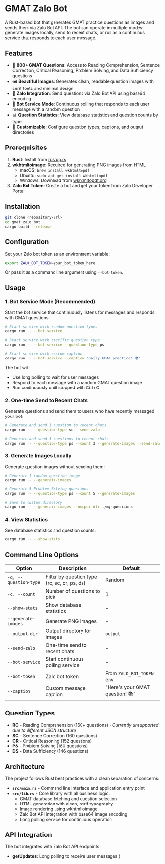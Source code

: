 # GMAT Zalo Bot

A Rust-based bot that generates GMAT practice questions as images and sends them via Zalo Bot API. The bot can operate in multiple modes: generate images locally, send to recent chats, or run as a continuous service that responds to each user message.

## Features

- 🎯 **800+ GMAT Questions**: Access to Reading Comprehension, Sentence Correction, Critical Reasoning, Problem Solving, and Data Sufficiency questions
- 🖼️ **Beautiful Images**: Generates clean, readable question images with serif fonts and minimal design
- 🤖 **Zalo Integration**: Send questions via Zalo Bot API using base64 encoding
- 🔄 **Bot Service Mode**: Continuous polling that responds to each user message with a random question
- 📊 **Question Statistics**: View database statistics and question counts by type
- 🎨 **Customizable**: Configure question types, captions, and output directories

## Prerequisites

1. **Rust**: Install from [rustup.rs](https://rustup.rs/)
2. **wkhtmltoimage**: Required for generating PNG images from HTML
   - macOS: `brew install wkhtmltopdf`
   - Ubuntu: `sudo apt-get install wkhtmltopdf`
   - Windows: Download from [wkhtmltopdf.org](https://wkhtmltopdf.org/downloads.html)
3. **Zalo Bot Token**: Create a bot and get your token from Zalo Developer Portal

## Installation

```bash
git clone <repository-url>
cd gmat_zalo_bot
cargo build --release
```

## Configuration

Set your Zalo bot token as an environment variable:

```bash
export ZALO_BOT_TOKEN=your_bot_token_here
```

Or pass it as a command line argument using `--bot-token`.

## Usage

### 1. Bot Service Mode (Recommended)

Start the bot service that continuously listens for messages and responds with GMAT questions:

```bash
# Start service with random question types
cargo run -- --bot-service

# Start service with specific question type
cargo run -- --bot-service --question-type ps

# Start service with custom caption
cargo run -- --bot-service --caption "Daily GMAT practice! 📚"
```

The bot will:
- Use long polling to wait for user messages
- Respond to each message with a random GMAT question image
- Run continuously until stopped with Ctrl+C

### 2. One-time Send to Recent Chats

Generate questions and send them to users who have recently messaged your bot:

```bash
# Generate and send 1 question to recent chats
cargo run -- --question-type sc --send-zalo

# Generate and send 3 questions to recent chats
cargo run -- --question-type ps --count 3 --generate-images --send-zalo
```

### 3. Generate Images Locally

Generate question images without sending them:

```bash
# Generate 1 random question image
cargo run -- --generate-images

# Generate 5 Problem Solving questions
cargo run -- --question-type ps --count 5 --generate-images

# Save to custom directory
cargo run -- --generate-images --output-dir ./my-questions
```

### 4. View Statistics

See database statistics and question counts:

```bash
cargo run -- --show-stats
```

## Command Line Options

| Option | Description | Default |
|--------|-------------|---------|
| `-q, --question-type` | Filter by question type (rc, sc, cr, ps, ds) | Random |
| `-c, --count` | Number of questions to pick | 1 |
| `--show-stats` | Show database statistics | - |
| `--generate-images` | Generate PNG images | - |
| `--output-dir` | Output directory for images | `output` |
| `--send-zalo` | One-time send to recent chats | - |
| `--bot-service` | Start continuous polling service | - |
| `--bot-token` | Zalo bot token | From `ZALO_BOT_TOKEN` env |
| `--caption` | Custom message caption | "Here's your GMAT question! 📚" |

## Question Types

- **RC** - Reading Comprehension (160+ questions) - *Currently unsupported due to different JSON structure*
- **SC** - Sentence Correction (160 questions)
- **CR** - Critical Reasoning (152 questions)
- **PS** - Problem Solving (180 questions)
- **DS** - Data Sufficiency (146 questions)

## Architecture

The project follows Rust best practices with a clean separation of concerns:

- **`src/main.rs`** - Command line interface and application entry point
- **`src/lib.rs`** - Core library with all business logic:
  - GMAT database fetching and question selection
  - HTML generation with clean, serif typography
  - Image rendering using wkhtmltoimage
  - Zalo Bot API integration with base64 image encoding
  - Long polling service for continuous operation

## API Integration

The bot integrates with Zalo Bot API endpoints:

- **getUpdates**: Long polling to receive user messages (
